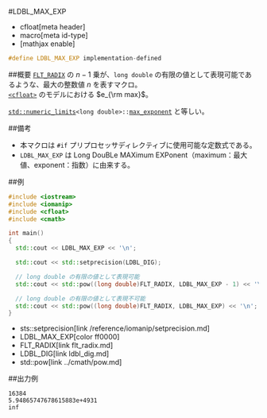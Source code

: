 #LDBL_MAX_EXP
* cfloat[meta header]
* macro[meta id-type]
* [mathjax enable]

```cpp
#define LDBL_MAX_EXP implementation-defined
```

##概要
[`FLT_RADIX`](flt_radix.md) の $n - 1$ 乗が、`long double` の有限の値として表現可能であるような、最大の整数値 $n$ を表すマクロ。  
[`<cfloat>`](../cfloat.md) のモデルにおける $e_{\rm max}$。

[`std::numeric_limits`](/reference/limits/numeric_limits.md)`<long double>::`[`max_exponent`](/reference/limits/numeric_limits/max_exponent.md) と等しい。


##備考
- 本マクロは `#if` プリプロセッサディレクティブに使用可能な定数式である。
- `LDBL_MAX_EXP` は Long DouBLe MAXimum EXPonent（maximum：最大値、exponent：指数）に由来する。


##例
```cpp
#include <iostream>
#include <iomanip>
#include <cfloat>
#include <cmath>

int main()
{
  std::cout << LDBL_MAX_EXP << '\n';

  std::cout << std::setprecision(LDBL_DIG);

  // long double の有限の値として表現可能
  std::cout << std::pow((long double)FLT_RADIX, LDBL_MAX_EXP - 1) << '\n';

  // long double の有限の値として表現不可能
  std::cout << std::pow((long double)FLT_RADIX, LDBL_MAX_EXP) << '\n';
}
```
* sts::setprecision[link /reference/iomanip/setprecision.md]
* LDBL_MAX_EXP[color ff0000]
* FLT_RADIX[link flt_radix.md]
* LDBL_DIG[link ldbl_dig.md]
* std::pow[link ../cmath/pow.md]

##出力例
```
16384
5.94865747678615883e+4931
inf
```
